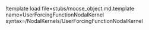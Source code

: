 !template load file=stubs/moose_object.md.template name=UserForcingFunctionNodalKernel syntax=/NodalKernels/UserForcingFunctionNodalKernel